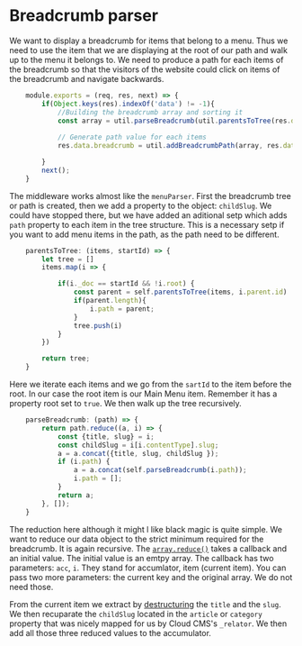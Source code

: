 # Breadcrumb parser

We want to display a breadcrumb for items that belong to a menu. Thus we need to use the item that we are displaying at the root of our path and walk up to the menu it belongs to. We need to produce a path for each items of the breadcrumb so that the visitors of the website could click on items of the breadcrumb and navigate backwards.

```javascript
    module.exports = (req, res, next) => {
        if(Object.keys(res).indexOf('data') != -1){
            //Building the breadcrumb array and sorting it
            const array = util.parseBreadcrumb(util.parentsToTree(res.data.breadcrumb.items, res.data.item[0].parent_doc)).reverse();
            
            // Generate path value for each items
            res.data.breadcrumb = util.addBreadcrumbPath(array, res.data.item[0]); 

        }
        next();
    }
```

The middleware works almost like the `menuParser`. First the breadcrumb tree or path is created, then we add a property to the object: `childSlug`. We could have stopped there, but we have added an aditional setp which adds `path` property to each item in the tree structure. This is a necessary setp if you want to add menu items in the path, as the path need to be different.

```javascript
    parentsToTree: (items, startId) => {
        let tree = []
        items.map(i => {

            if(i._doc == startId && !i.root) {
                const parent = self.parentsToTree(items, i.parent.id)
                if(parent.length){
                    i.path = parent;
                }
                tree.push(i)
            }
        })

        return tree;
    }
```

Here we iterate each items and we go from the `sartId` to the item before the root. In our case the root item is our Main Menu item. Remember it has a property root set to `true`. We then walk up the tree recursively.

```javascript
    parseBreadcrumb: (path) => {
        return path.reduce((a, i) => {
            const {title, slug} = i;
            const childSlug = i[i.contentType].slug;
            a = a.concat({title, slug, childSlug });
            if (i.path) {
                a = a.concat(self.parseBreadcrumb(i.path));
                i.path = [];
            }
            return a;
        }, []);
    }
```
The reduction here although it might l like black magic is quite simple. We want to reduce our data object to the strict minimum required for the breadcrumb. It is again recursive. The [`array.reduce()`](https://developer.mozilla.org/en/docs/Web/JavaScript/Reference/Global_Objects/Array/reduce) takes a callback and an initial value. The initial value is an emtpy array. The callback has two parameters: `acc`, `i`. They stand for accumlator, item (current item). You can pass two more parameters: the current key and the original array. We do not need those.

From the current item we extract by [destructuring](https://developer.mozilla.org/en/docs/Web/JavaScript/Reference/Operators/Destructuring_assignment) the `title` and the `slug`. We then recuparate the `childSlug` located in the `article` or `category` property that was nicely mapped for us by Cloud CMS's `_relator`. We then add all those three reduced values to the accumulator.


